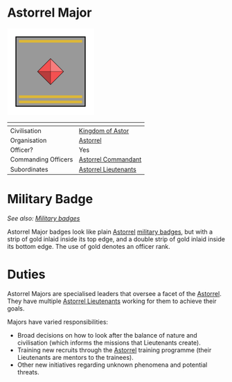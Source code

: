 # Astorrel Major

<img src="../../../../../../images/ranks/astorrel-7-major.png" height="200" />

| []() | |
| --- | --- |
| Civilisation | [Kingdom of Astor](../../../README.md) |
| Organisation | [Astorrel](../README.md) |
| Officer? | Yes |
| Commanding Officers | [Astorrel Commandant](8-commandant.md) |
| Subordinates | [Astorrel Lieutenants](5-lieutenant.md) |

# Military Badge

*See also: [Military badges](../../../military-badges.md)*

Astorrel Major badges look like plain [Astorrel](../README.md) [military badges](../../../military-badges.md), but with a strip of gold inlaid inside its top edge, and a double strip of gold inlaid inside its bottom edge. The use of gold denotes an officer rank.

# Duties

Astorrel Majors are specialised leaders that oversee a facet of the [Astorrel](../README.md). They have multiple [Astorrel Lieutenants](5-lieutenant.md) working for them to achieve their goals.

Majors have varied responsibilities:

- Broad decisions on how to look after the balance of nature and civilisation (which informs the missions that Lieutenants create).
- Training new recruits through the [Astorrel](../README.md) training programme (their Lieutenants are mentors to the trainees).
- Other new initiatives regarding unknown phenomena and potential threats.
